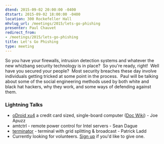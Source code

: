 ```yaml
---
dtend: 2015-09-02 20:00:00 -0400
dtstart: 2015-09-02 18:00:00 -0400
location: 300 Rockefeller Hall
mhvlug_url: /meetings/2015/lets-go-phishing
presenter: Paul Chauvet
redirect_from:
- /meetings/2015/lets-go-phishing
title: Let's Go Phishing
type: meeting
---
```



So you have your firewalls, intrusion detection systems and whatever the new whizbang security technology is in place?  So you're ready, right!  Well have you secured your people?  Most security breaches these day involve individuals getting tricked at some point in the process.  Paul will be talking about some of the social engineering methods used by both white and black hat hackers, why they work, and some ways of defending against them.

### Lightning Talks
- [oDroid xu4](http://www.hardkernel.com/main/products/prdt_info.php?g_code=G143452239825&amp;tab_idx=1) a credit card sized, single-board computer ([Doc Wiki](http://odroid.com/dokuwiki/doku.php?id=en:odroid-xu4)) - Joe Apuzz
- amtctrl - remote power control for Intel servers - Sean Dague 
- [terminator](http://gnometerminator.blogspot.com/p/introduction.html) - terminal with grid splitting &amp; broadcast - Patrick Ladd
- Currently looking for volunteers. [Sign up](http://mhvlug.org/contact/Lightning-Talk) if you'd like to give one.
